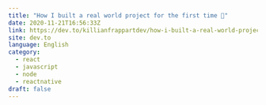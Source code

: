 ```yaml
---
title: "How I built a real world project for the first time 🌈"
date: 2020-11-21T16:56:33Z
link: https://dev.to/killianfrappartdev/how-i-built-a-real-world-project-for-the-first-time-5gn5?utm_medium=RSS&utm_source=news.12bit.vn
site: dev.to
language: English
category:
  - react
  - javascript
  - node
  - reactnative
draft: false
---
```

